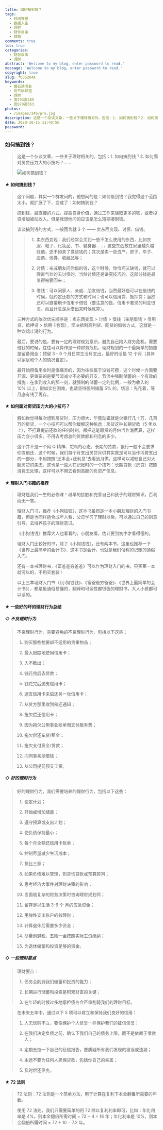 ```yaml
---
title: 如何搞到钱？
tags:
  - 时间管理
  - 数据人生
  - 理财
  - 财务自由
  - 财商
comments: true
toc: true
categories:
  - 财务自由
  - 理财
abstract: 'Welcome to my blog, enter password to read.'
message: 'Welcome to my blog, enter password to read.'
copyright: true
slug: f635284a
keywords:
  - 磐石读书会
  - 每日早知道
  - 理财
  - 宽293高165
  - 宽978高553
photos:
  - /images/240/pre.jpg
description: 这是一个杂谈文章，一些关于理财相关的。包括：1. 如何搞到钱？2. 如何面对房贷压力大的小技巧？……
date: 2020-10-15 11:40:50
password:
---
```

<script type="text/javascript" src="/assets/js/dist/bai.js"></script>

### 如何搞到钱？
> 这是一个杂谈文章，一些关于理财相关的。包括：1. 如何搞到钱？2. 如何面对房贷压力大的小技巧？……
>
> ![如何搞到钱？](/images/240/sub_pre.jpg)


#### ★ 如何搞到钱？
> 这个问题，其实一个群友问的，他想问的是：如何借到钱？我觉得这个范围太小，就扩展了下，变成了：如何搞到钱？
>
> 搞到钱，最直接的方式，提高自身价值，通过工作来赚取更多的钱，或者投资增加被动收入。但是我想他问的应该是怎么短期凑到钱。
>
> 谈谈搞到钱的方式，一般而言就 3 个 —— 卖东西变现、讨债、借钱。
>>
>> 1. 卖东西变现：我们经常会买到一些不怎么使用的东西，比如衣服、鞋子、化妆品、书、健身器……，这些东西放在家里越久越贬值，还不如卖了换些钱的；其次是卖一些资产，房子、车子、股票、债券、收藏品等；
>>
>> 2. 讨债：亲戚朋友问你借的钱，这个时候，你恰巧又缺钱，就可以理直气壮的去讨债的，当然讨债还是讲究技巧的，这部分钱是最值得被要回来；
>>
>> 3. 借钱：可以问家人、亲戚、朋友借钱，当然最好是可以在借钱的时候，就约定还款的方式和时间；也可以信用贷、抵押贷；当然还可以直接刷卡信用卡借钱（要注意的是，信用卡套现的利息很高、而且计息是从借出来时候就算）。
>
> 三种方式的依次优先顺序是：卖东西变现 > 讨债 > 借钱（亲朋借钱 > 信用贷、抵押贷 > 信用卡套现），坚决抵制高利贷、网贷的借钱方式，这就是一种饮鸩止渴的行为。
>
> 最后，要说的是，要有一定的理财规划意识，避免自己陷入财务危机，需要借钱的时候，往往可以算作是一种财务危机，理财规划的一个最简单的措施是留备用金：预留 3 - 6 个月日常生活月支出，最好的话是 12 个月（具体以家庭和个人的情况自定）。
>
> 最开始攒备用金时是很痛苦的，因为往往属于没钱可攒，这个时候一方面要开源、更重要的是要节流减少不必要的开支，节流中强制储蓄的一个有效的措施：在拿到收入的那一刻，就强制的储蓄一定的比例，一般为收入的 10% 以上，假如实在困难，也请坚持强制储蓄 5% 的。切忌：先花着，等月底有钱了再存。

#### ★ 如何面对房贷压力大的小技巧？
> 假如你觉得每次想到房贷时，压力很大，毕竟动辄就是欠银行几十万、几百万的房贷，一个小技巧可以帮你缓解这种焦虑：房贷这种长期贷款（5 年以上），不打算提前还款的任何时刻，都把这笔房贷的月供当作消费算，这样压力会小很多，不用去考虑总的贷款额和利息的多少。
>
> 这个并不是一个阿 Q 精神、鸵鸟的心态，长期的贷款，银行一般不会要求你提前还，这个时候，我们每个月支出房贷月供其实就是可以当作消费支出的一部分，不用按照“还本金+还利息”去看到月供，这样可以减轻自己对大额房贷的焦虑，这也是一些人在记账时的一个技巧：长期贷款（房贷）按照消费去处理，这样可以不用去看到高额的负资产信息。

#### ★ 理财入门书籍的推荐
> 理财是我们一生的必修课！越早的接触和完善自己和孩子的理财知识，百利而无一害。
>
> 理财入门书，推荐《小狗钱钱》，这本书虽然是一本小朋友理财的入门书籍，但是也同样适合成年人看，父母学习了理财以后，可以通过自己的刻意引导，去培养孩子的理财意识。
>
> 《小狗钱钱》推荐大人也看看的，小朋友看，估计要到初中才看得懂的。
>
> 理财入门比较好的书，除了《小狗钱钱》，还有两本书，这里也推荐一下《世界上最简单的会计书》，这本书是会计，也就是我们俗称的记账的通俗入门。
>
> 还有一本书理财书，《富爸爸穷爸爸》可以作为理财入门的书，只买第一本就可以的，不用买套装！
>
> 以上三本理财入门书（《小狗钱钱》、《富爸爸穷爸爸》、《世界上最简单的会计书》），都是挺通俗易懂的，翻译和可读性都很强的理财书，大人小孩都可以读的。

#### ★ 一些好的坏的理财行为总结

##### ◇ 不良理财行为
> 不良理财行为，需要避免的不良理财行为，包括以下这些：
>
> 1. 购买那些想要却不适用的贵重物品；
>
> 2. 最大限度地使用信用卡；
>
> 3. 入不敷出；
>
> 4. 钱花完后去贷款；
>
> 5. 钱花完后透支信用卡；
>
> 6. 透支信用卡来偿还另一张信用卡；
>
> 7. 从贷方那里收到催还通知；
>
> 8. 拖欠偿还信用卡；
>
> 9. 因为拖欠公用事业账单而支付服务费；
>
> 10. 拖欠偿还车贷/租金；
>
> 11. 拖欠支付资金/贷款；
>
> 12. 向同事亲朋借钱；
>
> 13. 从公司提前预支工资。

##### ◇ 好的理财行为
> 好的理财行为，我们需要培养的理财行为，包括以下这些：
>
> 1. 设定计划；
>
> 2. 开始或增加储蓄；
>
> 3. 遵守预算或支出计划；
>
> 4. 使负债保持最小；
>
> 5. 每个月全额还信用卡账单；
>
> 6. 控制尽量减少生活成本；
>
> 7. 货比三家；
>
> 8. 如果负债难以管理，则咨询贷款或预算顾问；
>
> 9. 思考经济大事件对理财决策的影响；
>
> 10. 当面临复杂的财务决策时咨询理财规划师；
>
> 11. 留存足以生活 3-6 个 月的应急资金；
>
> 12. 用弹性支出账户的钱理财；
>
> 13. 计算退休后需要多少资金；
>
> 14. 尽量别避税、五险一金按照实际工资缴纳；
>
> 15. 为退休储蓄和投资足够的资金。

##### ◇ 一些理财要点
> 理财要点：
>
> 1. 债务会削弱我们储蓄和投资的能力；
>
> 2. 长期进行储蓄和投资是积累财富的关键；
>
> 3. 在年轻的时候过多地承担债务会严重削弱我们的理财目标。

> 在未来五年中，通过以下 5 项可以建立和保持我们良好的信用：
>
> 1. 人无信则不立，要像保护个人信誉一样保护我们的征信信誉；
>
> 2. 在我们决定负债之前，确认下我们自己的债务上限，而不是依赖于借款人；
>
> 3. 定期去拉一下自己的征信报告，要质疑所有我们发现的错误或遗漏；
>
> 4. 永远不要为任何人担保贷款，包括你自己的亲属；
>
> 5. 及时偿还债务。

#### ★ 72 法则
> 72 法则：72 法则是一个简单方法，用于计算在复利下本金翻番所需要的年数。
>
> 使用 72 法则，我们只需要简单的用 72 除以复利利率即可，比如：年化利率是 4%，则本金翻倍所需时间 = 72 ÷ 4 = 18 年；年化利率是 10%，则本金翻倍所需时间 = 72 ÷ 10 = 7.2 年。
